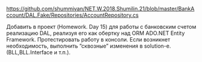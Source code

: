 https://github.com/shummivan/NET.W.2018.Shumilin.21/blob/master/BankAccount/DAL.Fake/Repositories/AccountRepository.cs

Добавить в проект (Homework. Day 15) для работы с банковским счетом реализацию
DAL, реализуя его как обертку над ORM ADO.NET Entity Framework. Протестировать
работу в консоли. Если возникнет необходимость, выполнить ”сквозные” изменения в
solution-e. (BLL,BLL.Interface и т.п.).

